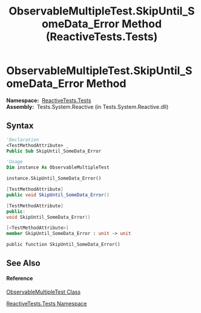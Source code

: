 ﻿---
title: ObservableMultipleTest.SkipUntil_SomeData_Error Method  (ReactiveTests.Tests)
TOCTitle: SkipUntil_SomeData_Error Method
ms:assetid: M:ReactiveTests.Tests.ObservableMultipleTest.SkipUntil_SomeData_Error
ms:mtpsurl: https://msdn.microsoft.com/en-us/library/reactivetests.tests.observablemultipletest.skipuntil_somedata_error(v=VS.103)
ms:contentKeyID: 36620110
ms.date: 06/28/2011
mtps_version: v=VS.103
f1_keywords:
- ReactiveTests.Tests.ObservableMultipleTest.SkipUntil_SomeData_Error
dev_langs:
- CSharp
- JScript
- VB
- FSharp
- c++
---

# ObservableMultipleTest.SkipUntil\_SomeData\_Error Method

**Namespace:**  [ReactiveTests.Tests](hh289046\(v=vs.103\).md)  
**Assembly:**  Tests.System.Reactive (in Tests.System.Reactive.dll)

## Syntax

``` vb
'Declaration
<TestMethodAttribute> _
Public Sub SkipUntil_SomeData_Error
```

``` vb
'Usage
Dim instance As ObservableMultipleTest

instance.SkipUntil_SomeData_Error()
```

``` csharp
[TestMethodAttribute]
public void SkipUntil_SomeData_Error()
```

``` c++
[TestMethodAttribute]
public:
void SkipUntil_SomeData_Error()
```

``` fsharp
[<TestMethodAttribute>]
member SkipUntil_SomeData_Error : unit -> unit 
```

``` jscript
public function SkipUntil_SomeData_Error()
```

## See Also

#### Reference

[ObservableMultipleTest Class](hh303586\(v=vs.103\).md)

[ReactiveTests.Tests Namespace](hh289046\(v=vs.103\).md)

